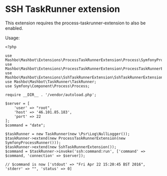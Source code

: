 # SSH TaskRunner extension

This extension requires the process-taskrunner-extension to also be enabled.

Usage:

    <?php

    use Mashbo\Mashbot\Extensions\ProcessTaskRunnerExtension\Process\SymfonyProcessRunner;
    use Mashbo\Mashbot\Extensions\ProcessTaskRunnerExtension\ProcessTaskRunnerExtension;
    use Mashbo\Mashbot\Extensions\SshTaskRunnerExtension\SshTaskRunnerExtension;
    use Mashbo\Mashbot\TaskRunner\TaskRunner;
    use Symfony\Component\Process\Process;

    require __DIR__ . '/vendor/autoload.php';

    $server = [
        'user' => "root",
        'host' => '46.101.85.183',
        'port' => 22
    ];
    $command = "date";

    $taskRunner = new TaskRunner(new \Psr\Log\NullLogger());
    $taskRunner->extend(new ProcessTaskRunnerExtension(new SymfonyProcessRunner()));
    $taskRunner->extend(new SshTaskRunnerExtension());
    $command = $taskRunner->invoke('ssh:command:run', ['command' => $command, 'connection' => $server]);

    // $command is now ['stdout' => "Fri Apr 22 15:20:45 BST 2016", 'stderr' => "", 'status' => 0]

